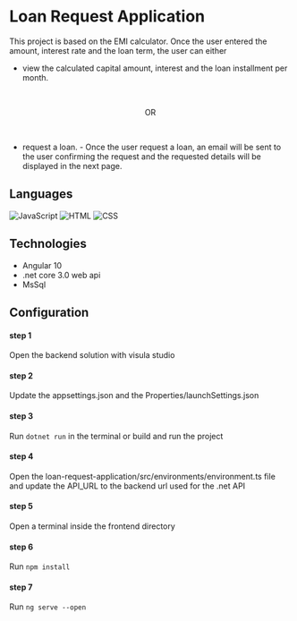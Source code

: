 # Loan Request Application
This project is based on the EMI calculator. Once the user entered the amount, interest rate and the loan term, the user can either 
- view the calculated capital amount, interest and the loan installment per month.

<br/>

<p align="center">
    OR
</p>

<br/>

- request a loan. - Once the user request a loan, an email will be sent to the user confirming the request and the requested details will be displayed in the next page.

## Languages
![JavaScript](https://img.shields.io/badge/Language-JavaScript-orange)
![HTML](https://img.shields.io/badge/Language-HTML-green)
![CSS](https://img.shields.io/badge/Language-CSS-blue)

## Technologies
* Angular 10
* .net core 3.0 web api
* MsSql
 
## Configuration

#### step 1
Open the backend solution with visula studio

#### step 2
Update the appsettings.json and the Properties/launchSettings.json

#### step 3
Run `dotnet run` in the terminal or build and run the project

#### step 4
Open the loan-request-application/src/environments/environment.ts file and update the API_URL to the backend url used for the .net API

#### step 5
Open a terminal inside the frontend directory

#### step 6
Run `npm install`

#### step 7
Run `ng serve --open`
